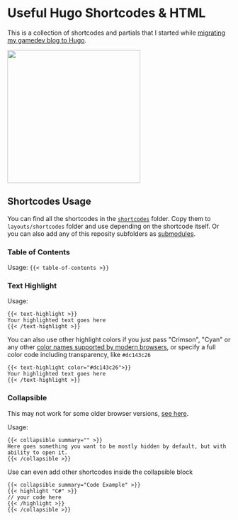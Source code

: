 # Useful Hugo Shortcodes & HTML

This is a collection of shortcodes and partials that I started while [migrating my gamedev blog to Hugo](https://letsmakeagame.net/static-vs-dynamic-website/).

<a href="https://bit.ly/3eovU6F"><img src="https://letsmakeagame.net/joinDiscord.png" width="300"></a>

## Shortcodes Usage
You can find all the shortcodes in the [`shortcodes`](https://github.com/Stals/lmg-hugo/tree/main/shortcodes) folder. 
Copy them to `layouts/shortcodes` folder and use depending on the shortcode itself. Or you can also add any of this reposity subfolders as [submodules](https://github.blog/2016-02-01-working-with-submodules/).

### Table of Contents
Usage: `{{< table-of-contents >}}`

### Text Highlight
Usage:
```
{{< text-highlight >}}
Your highlighted text goes here
{{< /text-highlight >}}
```
You can also use other highlight colors if you just pass "Crimson", "Cyan" or any other [color names supported by modern browsers](https://www.w3schools.com/tags/ref_colornames.asp),
or specify a full color code including transparency, like `#dc143c26`
```
{{< text-highlight color="#dc143c26">}}
Your highlighted text goes here
{{< /text-highlight >}}
```

### Collapsible
This may not work for some older browser versions, [see here](https://caniuse.com/details).

Usage:
``` 
{{< collapsible summary="" >}}
Here goes something you want to be mostly hidden by default, but with ability to open it.
{{< /collapsible >}}
```

Use can even add other shortcodes inside the collapsible block
```
{{< collapsible summary="Code Example" >}}
{{< highlight "C#" >}}
// your code here
{{< /highlight >}}
{{< /collapsible >}}
```
